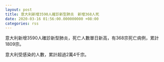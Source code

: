 ```yaml
---
layout: post
title: 意大利新增3590人確診新型肺炎　新增368人死
date: 2020-03-16 01:56:00.000000000 +08:00
categories: rss
---
```


意大利新增3590人確診新型肺炎，死亡人數單日新高，有368宗死亡病例，累計1809宗。

意大利受感染的人數，累計超過2萬4千宗。
